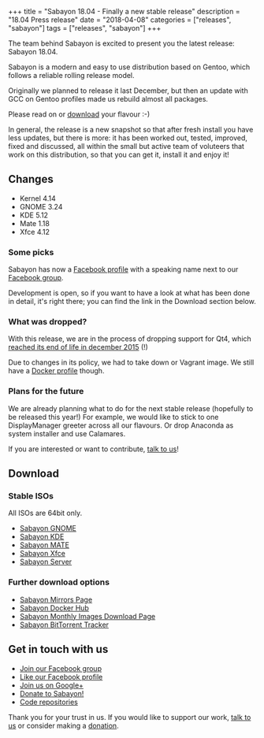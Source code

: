 +++
title = "Sabayon 18.04 - Finally a new stable release"
description = "18.04 Press release"
date = "2018-04-08"
categories = ["releases", "sabayon"]
tags = ["releases", "sabayon"]
+++

The team behind Sabayon is excited to present you the latest release:
Sabayon 18.04.

Sabayon is a modern and easy to use distribution based on Gentoo,
which follows a reliable rolling release model.

Originally we planned to release it last December,
but then an update with GCC on Gentoo profiles made us rebuild almost all
packages.

Please read on or [download](/download/) your flavour :-)

In general, the release is a new snapshot so that after fresh install you
have less updates, but there is more: it has been worked out, tested, improved,
fixed and discussed, all within the small but active team of voluteers that
work on this distribution, so that you can get it, install it and enjoy it!

## Changes

* Kernel 4.14
* GNOME 3.24
* KDE 5.12
* Mate 1.18
* Xfce 4.12

### Some picks

Sabayon has now a [Facebook profile](https://www.facebook.com/sabayon.linux)
with a speaking name next to our
[Facebook group](https://www.facebook.com/groups/36125411841).

Development is open, so if you want to have a look at what has been done in
detail, it's right there; you can find the link in the Download section below.

### What was dropped?

With this release, we are in the process of dropping support for Qt4, which
[reached its end of life in december 2015](https://wiki.qt.io/Main#Quick_Access_.28Portal.29) (!)

Due to changes in its policy, we had to take down or Vagrant image.
We still have a [Docker profile](https://hub.docker.com/r/sabayon) though.

### Plans for the future

We are already planning what to do for the next stable release (hopefully to be released this year!)
For example, we would like to stick to one DisplayManager greeter across all our flavours.
Or drop Anaconda as system installer and use Calamares.

If you are interested or want to contribute, [talk to us](/chat/)!

## Download

### Stable ISOs

All ISOs are 64bit only.

* [Sabayon GNOME](http://dl.sabayon.org/stable/Sabayon_Linux_17.03_amd64_GNOME.iso)
* [Sabayon KDE](http://dl.sabayon.org/stable/Sabayon_Linux_17.03_amd64_KDE.iso)
* [Sabayon MATE](http://dl.sabayon.org/stable/Sabayon_Linux_17.03_amd64_MATE.iso)
* [Sabayon Xfce](http://dl.sabayon.org/stable/Sabayon_Linux_17.03_amd64_Xfce.iso)
* [Sabayon Server](http://dl.sabayon.org/stable/Sabayon_Linux_17.03_amd64_Server.iso)

### Further download options

* [Sabayon Mirrors Page](/mirrors/)
* [Sabayon Docker Hub](https://hub.docker.com/r/sabayon)
* [Sabayon Monthly Images Download Page](http://dl.sabayon.org/iso/monthly/monthly.html)
* [Sabayon BitTorrent Tracker](http://torrents.sabayon.org/)

## Get in touch with us

* [Join our Facebook group](https://www.facebook.com/groups/36125411841)
* [Like our Facebook profile](https://www.facebook.com/sabayon.linux)
* [Join us on Google+](https://plus.google.com/+sabayon)
* [Donate to Sabayon!](/donate/)
* [Code repositories](https://github.com/Sabayon/)

Thank you for your trust in us. If you would like to support our work,
[talk to us](/chat/) or consider making a [donation](/donate/).
